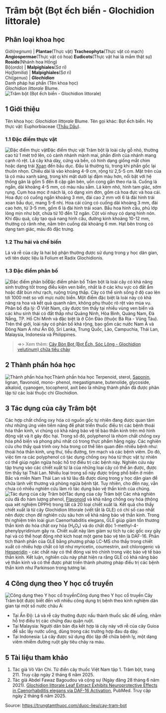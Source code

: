 # Trâm bột (Bọt ếch biển - Glochidion littorale)

Phân loại khoa học  
---  
Giới(_regnum_) |  **Plantae**(Thực vật) **Tracheophyta**(Thực vật có mạch) **Angiospermae**(Thực vật có hoa) **Eudicots**(Thực vật hai lá mầm thật sự) **Rosids**(Nhánh hoa Hồng)  
Bộ(_ordo_) | **Malpighiales**(Sơ ri)  
Họ(_familia_) | **Malpighiales**(Sơ ri)  
Chi(_genus_) | **_Glochidion_**  
Danh pháp hai phần (Tên khoa học)  
_Glochidion littorale_ Blume.  
![Trâm bột \(Bọt ếch biển - Glochidion littorale\)](https://trungtamthuoc.com/images/others/tram-bot-0580.jpg)
##  1 Giới thiệu
Tên khoa học: _Glochidion littorale_ Blume.
Tên gọi khác: Bọt ếch biển.
Họ thực vật: Euphorbiaceae ([Thầu Dầu](https://trungtamthuoc.com/duoc-lieu/thau-dau "Thầu Dầu")).
### 1.1 Đặc điểm thực vật
![Đặc điểm thực vật](https://trungtamthuoc.com/images/item/tram-bot-1.jpg)Đặc điểm thực vật
Trâm bột là loài cây gỗ nhỏ, thường cao từ 1 mét trở lên, có cành nhánh mảnh mai, phần đỉnh của nhánh mang cạnh rõ rệt. Lá cây khá dày, cứng và bền, có hình dạng giống mắt chim hoặc dạng trái [Xoan](https://trungtamthuoc.com/duoc-lieu/cay-xoan "Xoan") đến bầu dục. Đầu lá thường tù, trong khi phần gốc lại thuôn nhọn. Chiều dài lá vào khoảng 4-9 cm, rộng từ 2,5-5 cm. Mặt trên của lá có màu xanh sáng, trong khi mặt dưới lại đậm màu hơn, nổi bật với hệ thống gân lá gồm 5 đến 8 cặp gân bên, uốn cong gần theo rìa lá. Cuống lá ngắn, dài khoảng 4-5 mm, có màu nâu sẫm. Lá kèm nhỏ, hình tam giác, sớm rụng.
Cụm hoa mọc ở nách lá, có dạng xim đơn, gồm cả hoa đực và hoa cái. Hoa đực có cuống ngắn khoảng 3 mm, đài cao 2 mm với 6 lá đài hình trái xoan bầu dục, mang 5-6 nhị. Hoa cái cũng có cuống dài khoảng 3 mm, đài cao hơn, từ 3-5 mm, gồm 6 lá đài hình trái xoan. Bầu hoa hình cầu, phủ lớp lông mịn như bột, chứa từ 10 đến 12 ngăn. Cột vòi nhụy có dạng hình nón. Khi đậu quả, cây tạo quả nang hình cầu, đường kính khoảng 10-12 mm, thường có rãnh nhẹ, nằm trên cuống dài khoảng 6 mm. Hạt bên trong có dạng tam giác, màu đỏ đặc trưng.
### 1.2 Thu hái và chế biến
Lá và rễ của cây là hai bộ phận thường được sử dụng trong y học dân gian, với tên dược liệu là Folium et Radix Glochidionis.
### 1.3 Đặc điểm phân bố
![Đặc điểm phân bố](https://trungtamthuoc.com/images/item/tram-bot-0.jpg)Đặc điểm phân bố
Trâm bột là loài cây có khả năng sinh trưởng tốt trong điều kiện ven biển, nhất là ở các khu vực có đất ẩm hoặc đất bùn như rạch, ruộng trũng thấp. Cây có thể sinh sống ở độ cao lên tới 1000 mét so với mực nước biển. Một điểm đặc biệt là loài này có khả năng ra hoa và kết quả quanh năm, không phụ thuộc rõ rệt vào mùa vụ.
Phân bố địa lý: Ở Việt Nam, cây được tìm thấy tại nhiều vùng ven biển và các khu sinh thái có đất thấp như Quảng Ninh, Hòa Bình, Quảng Nam, Đà Nẵng, TP. Hồ Chí Minh và đặc biệt là ở Côn Đảo (thuộc Bà Rịa - Vũng Tàu).
Trên thế giới, loài này có phân bố khá rộng, bao gồm các nước Nam Á và Đông Nam Á như Ấn Độ, Sri Lanka, Trung Quốc, Lào, Campuchia, Thái Lan, Malaysia, Indonesia và Philippines.
> =>> Xem thêm: [Cây Bòn Bọt (Bọt Ếch, Sóc Lông - Glochidion velutinum) chữa tiêu chảy](https://trungtamthuoc.com/duoc-lieu/bon-bot)
##  2 Thành phần hóa học
![Thành phần hóa học](https://trungtamthuoc.com/images/item/tram-bot-2.jpg)Thành phần hóa học
Terpenoid, sterol, [Saponin](https://trungtamthuoc.com/hoat-chat/saponin "Saponin"), lignan, flavonoid, mono- phenol, megastigmane, butenolide, glycoside, alkaloid, cyanogen, tocopherol, axit béo là những thành phần đã được phân lập từ các loài thuộc chi Glochidion.
##  3 Tác dụng của cây Trâm bột
Các hợp chất chống oxy hóa có nguồn gốc tự nhiên đang được quan tâm như những ứng viên tiềm năng để phát triển thuốc điều trị các bệnh thoái hóa thần kinh, vì chúng có khả năng bảo vệ tế bào thần kinh trên mô hình động vật và ít gây độc hại.
Trong số đó, polyphenol là nhóm chất chống oxy hóa phổ biến và phong phú nhất có trong thực phẩm hằng ngày. Các nghiên cứu cho thấy quá trình oxy hóa trong cơ thể liên quan đến nhiều bệnh như: thoái hóa thần kinh, ung thư, tiểu đường, tim mạch và các bệnh viêm. Do đó, việc tìm ra các polyphenol có tác dụng chống oxy hóa từ thực vật tự nhiên có thể giúp ngăn ngừa hoặc hỗ trợ điều trị các bệnh này.
Nghiên cứu này tập trung vào các chiết xuất từ lá của những loại cây có thể ăn được, được tìm thấy tại Thái Lan. Nhiều loại trong số này được trồng phổ biến ở miền Bắc và miền Nam Thái Lan và từ lâu đã được dùng trong y học dân gian để chữa lành vết thương và phòng ngừa bệnh tật. Tuy nhiên, cho đến nay, vẫn chưa có nhiều nghiên cứu làm rõ tác dụng bảo vệ thần kinh của chúng.
![Tác dụng của cây Trâm bột](https://trungtamthuoc.com/images/item/tram-bot-3.jpg)Tác dụng của cây Trâm bột
Các nhà nghiên cứu đã đo hàm lượng phenol, [Flavonoid](https://trungtamthuoc.com/hoat-chat/flavonoid "Flavonoid") và khả năng chống oxy hóa (thông qua xét nghiệm DPPH) trong tất cả 20 loại chiết xuất lá. Kết quả cho thấy chiết xuất lá từ cây Glochidion littorale (viết tắt là GLE) có chỉ số cao nhất nên được chọn để nghiên cứu sâu hơn về khả năng bảo vệ thần kinh.
Trong thí nghiệm trên loài giun Caenorhabditis elegans, GLE giúp giảm tổn thương thần kinh do hóa chất oxy hóa (H₂O₂) và do chất độc 1-methyl-4-phenylpyridinium gây ra. Chiết xuất này làm giảm sự tích tụ các gốc oxy gây hại và có thể hoạt động nhờ kích hoạt một gene bảo vệ tên là DAF-16.
Phân tích thành phần của GLE bằng phương pháp LC-MS cho thấy trong chiết xuất có nhiều hợp chất có lợi như myricetin, coumestrin, axit chlorogenic và [Hesperidin](https://trungtamthuoc.com/hoat-chat/hesperidin "Hesperidin") - các chất này có thể đóng vai trò chính trong việc bảo vệ tế bào thần kinh.
Kết luận, nghiên cứu này phát hiện ra rằng GLE có khả năng bảo vệ thần kinh và có thể được phát triển thành phương pháp điều trị các bệnh thần kinh như Parkinson trong tương lai.
##  4 Công dụng theo Y học cổ truyền
![Công dụng theo Y học cổ truyền](https://trungtamthuoc.com/images/item/tram-bot-4.jpg)Công dụng theo Y học cổ truyền
Cây Trâm bột được biết đến với nhiều công dụng trị bệnh theo kinh nghiệm dân gian tại một số nước châu Á:
  * Tại Ấn Độ: Lá và rễ cây thường được nấu thành thuốc sắc để uống, nhằm hỗ trợ điều trị các chứng đau quặn ruột.
  * Tại Malaysia: Người dân bản địa kết hợp lá cây này với rễ của cây Guioa để sắc lấy nước uống, dùng trong các trường hợp đau dạ dày.
  * Tại Indonesia: Lá cây được sử dụng độc lập để chữa bệnh lỵ, một dạng viêm nhiễm đường ruột gây tiêu chảy ra máu.


##  5 Tài liệu tham khảo
  1. Tác giả Võ Văn Chi. Từ điển cây thuốc Việt Nam tập 1. Trâm bột, trang 211. Truy cập ngày 2 tháng 6 năm 2025.
  2. Tác giả Abdel Fawaz Bagoudou và cộng sự (Ngày đăng 28 tháng 6 năm 2021). [Glochidion littorale Leaf Extract Exhibits Neuroprotective Effects in Caenorhabditis elegans via DAF-16 Activation](https://pmc.ncbi.nlm.nih.gov/articles/PMC8271589/), PubMed. Truy cập ngày 2 tháng 6 năm 2025.




Source: https://trungtamthuoc.com/duoc-lieu/cay-tram-bot